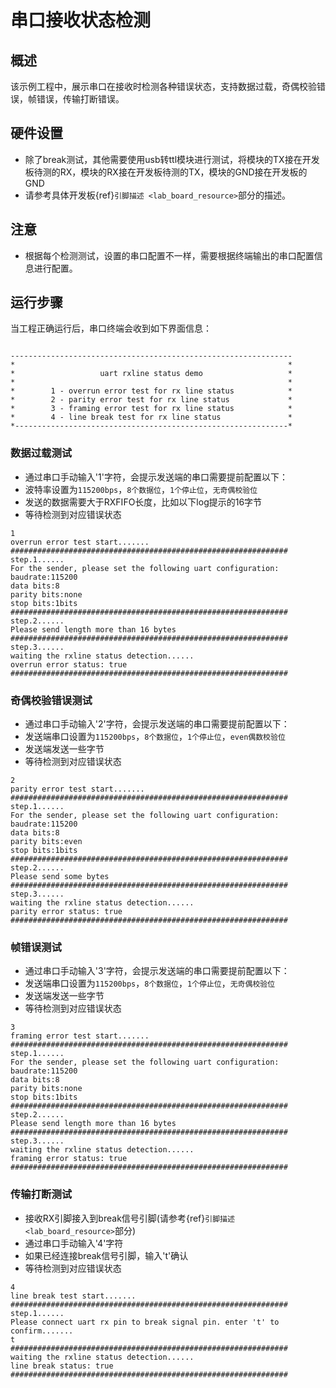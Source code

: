 # 串口接收状态检测

## 概述

该示例工程中，展示串口在接收时检测各种错误状态，支持数据过载，奇偶校验错误，帧错误，传输打断错误。

## 硬件设置

- 除了break测试，其他需要使用usb转ttl模块进行测试，将模块的TX接在开发板待测的RX，模块的RX接在开发板待测的TX，模块的GND接在开发板的GND
- 请参考具体开发板{ref}`引脚描述 <lab_board_resource>`部分的描述。

## 注意

- 根据每个检测测试，设置的串口配置不一样，需要根据终端输出的串口配置信息进行配置。

## 运行步骤

当工程正确运行后，串口终端会收到如下界面信息：
```console

---------------------------------------------------------------
*                                                             *
*                   uart rxline status demo                   *
*                                                             *
*        1 - overrun error test for rx line status            *
*        2 - parity error test for rx line status             *
*        3 - framing error test for rx line status            *
*        4 - line break test for rx line status               *
*-------------------------------------------------------------*

```
### 数据过载测试
- 通过串口手动输入'1'字符，会提示发送端的串口需要提前配置以下：
- 波特率设置为``115200bps``，``8个数据位``，``1个停止位``，``无奇偶校验位``
- 发送的数据需要大于RXFIFO长度，比如以下log提示的16字节
- 等待检测到对应错误状态

```console
1
overrun error test start.......
##############################################################
step.1......
For the sender, please set the following uart configuration:
baudrate:115200
data bits:8
parity bits:none
stop bits:1bits
##############################################################
step.2......
Please send length more than 16 bytes
##############################################################
step.3......
waiting the rxline status detection......
overrun error status: true
##############################################################
```

### 奇偶校验错误测试
- 通过串口手动输入'2'字符，会提示发送端的串口需要提前配置以下：
- 发送端串口设置为``115200bps``，``8个数据位``，``1个停止位``，``even偶数校验位``
- 发送端发送一些字节
- 等待检测到对应错误状态

```console
2
parity error test start.......
##############################################################
step.1......
For the sender, please set the following uart configuration:
baudrate:115200
data bits:8
parity bits:even
stop bits:1bits
##############################################################
step.2......
Please send some bytes
##############################################################
step.3......
waiting the rxline status detection......
parity error status: true
##############################################################
```

### 帧错误测试
- 通过串口手动输入'3'字符，会提示发送端的串口需要提前配置以下：
- 发送端串口设置为``115200bps``，``8个数据位``，``1个停止位``，``无奇偶校验位``
- 发送端发送一些字节
- 等待检测到对应错误状态

```console
3
framing error test start.......
##############################################################
step.1......
For the sender, please set the following uart configuration:
baudrate:115200
data bits:8
parity bits:none
stop bits:1bits
##############################################################
step.2......
Please send length more than 16 bytes
##############################################################
step.3......
waiting the rxline status detection......
framing error status: true
##############################################################
```

### 传输打断测试
- 接收RX引脚接入到break信号引脚(请参考{ref}`引脚描述 <lab_board_resource>`部分)
- 通过串口手动输入'4'字符
- 如果已经连接break信号引脚，输入't'确认
- 等待检测到对应错误状态

```console
4
line break test start.......
##############################################################
step.1......
Please connect uart rx pin to break signal pin. enter 't' to confirm.......
t
##############################################################
waiting the rxline status detection......
line break status: true
##############################################################
```
